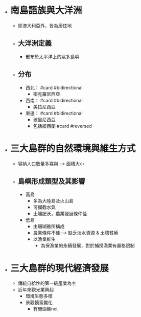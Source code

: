 - # 南島語族與大洋洲
	- 除澳大利亞外，皆為居住地
	- ## 大洋洲定義
		- 散布於太平洋上的眾多島嶼
	- ## 分布
		- 西北： #card #bidirectional
			- 密克羅尼西亞
		- 西南： #card #bidirectional
			- 美拉尼西亞
		- 東邊： #card #bidirectional
			- 玻里尼西亞
			- 包括紐西蘭 #card #reversed
- # 三大島群的自然環境與維生方式
	- 容納人口數量多寡與 :-> 面積大小
	- ## 島嶼形成類型及其影響
		- 高島
			- 多為大陸島及火山島
			- 可攔截水氣
			- 土壤肥沃，農業發展條件佳
		- 低島
			- 由珊瑚礁所構成
			- 農業條件不佳 :-> 缺乏淡水資源 & 土壤貧瘠
			- 以漁業維生
				- 為保漁業的永續發展，對於捕撈漁業有嚴格限制
- # 三大島群的現代經濟發展
	- 傳統自給性的第一級產業為主
	- 近年來觀光業興起
		- 環境生態多樣
		- 景觀饒富變化
			- 有珊瑚礁nei,